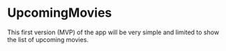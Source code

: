 # UpcomingMovies
 This first version (MVP) of the app will be very simple and limited to show the list of upcoming movies.
